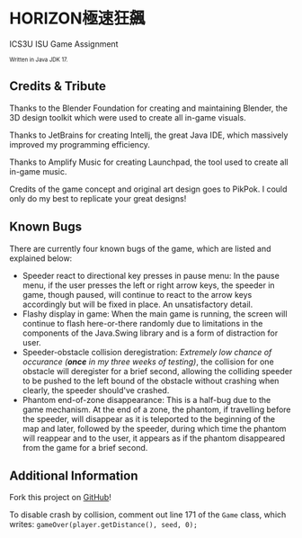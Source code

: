 # HORIZON極速狂飆
ICS3U ISU Game Assignment

<sub><sup>Written in Java JDK 17.</sup></sub>

## Credits & Tribute

Thanks to the Blender Foundation for creating and maintaining Blender, the 3D design toolkit which were used to create all in-game visuals. 

Thanks to JetBrains for creating Intellj, the great Java IDE, which massively improved my programming efficiency. 

Thanks to Amplify Music for creating Launchpad, the tool used to create all in-game music.

Credits of the game concept and original art design goes to PikPok. I could only do my best to replicate your great designs!

## Known Bugs

There are currently four known bugs of the game, which are listed and explained below:
- Speeder react to directional key presses in pause menu: In the pause menu, if the user presses the left or right arrow keys, the speeder in game, though paused, will continue to react to the arrow keys accordingly but will be fixed in place. An unsatisfactory detail. 
- Flashy display in game: When the main game is running, the screen will continue to flash here-or-there randomly due to limitations in the components of the Java.Swing library and is a form of distraction for user. 
- Speeder-obstacle collision deregistration: *Extremely low chance of occurance (**once** in my three weeks of testing)*, the collision for one obstacle will deregister for a brief second, allowing the colliding speeder to be pushed to the left bound of the obstacle without crashing when clearly, the speeder should've crashed. 
- Phantom end-of-zone disappearance: This is a half-bug due to the game mechanism. At the end of a zone, the phantom, if travelling before the speeder, will disappear as it is teleported to the beginning of the map and later, followed by the speeder, during which time the phantom will reappear and to the user, it appears as if the phantom disappeared from the game for a brief second. 

## Additional Information

Fork this project on [GitHub](https://github.com/zerogtiger/horizon)! 

To disable crash by collision, comment out line 171 of the `Game` class, which writes: `gameOver(player.getDistance(), seed, 0);`
